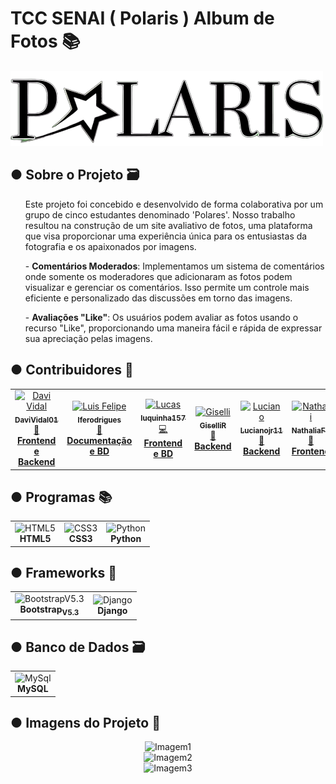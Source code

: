 <!DOCTYPE html>
<html>
    <head>
        <meta charset="UTF-8">
    </head>
    <body>
        <h1>TCC SENAI ( Polaris ) Album de Fotos 📚</h1>
        <img src="assets-README/LogoPolaris.png" alt="Logo do Polaris">
        <h2>● Sobre o Projeto 🗃️</h2>
          <list>
            <ul>
              Este projeto foi concebido e desenvolvido de forma colaborativa por um grupo de cinco estudantes denominado 'Polares'. Nosso trabalho resultou na construção de um site avaliativo de fotos, uma plataforma que visa proporcionar uma experiência única para os entusiastas da fotografia e os apaixonados por imagens.
            </ul>
            <ul>
              - <strong>Comentários Moderados</strong>: Implementamos um sistema de comentários onde somente os moderadores que adicionaram as fotos podem visualizar e gerenciar os comentários. Isso permite um controle mais eficiente e personalizado das discussões em torno das imagens.
            </ul>
            <ul>
              - <strong>Avaliações "Like"</strong>: Os usuários podem avaliar as fotos usando o recurso "Like", proporcionando uma maneira fácil e rápida de expressar sua apreciação pelas imagens.
            </ul>
          </list>
        <h2>● Contribuidores 👥</h2>
        <table align="center" style="justify-content:center;">
          <tr>
            <td align="center"><a href="https://github.com/DaviVidal01"><img src="https://avatars.githubusercontent.com/u/118399810?v=4" width="100px;" alt="Davi Vidal"/><br /><sub><b>DaviVidal01</b></sub></a><br/><a href="https://github.com/DaviVidal01/TCC_Senai/commits?author=DaviVidal01">🎩<span><strong>Frontend e Backend</strong></span></a></td>
            <td align="center"><a href="https://github.com/lferodrigues"><img src="https://avatars.githubusercontent.com/u/65414548?v=4" width="100px;" alt="Luis Felipe"/><br /><sub><b>lferodrigues</b></sub></a><br/><a href="https://github.com/DaviVidal01/TCC_Senai/commits?author=lferodrigues">🚀<span><strong>Documentação e BD</strong></span></a></td>
            <td align="center"><a href="https://github.com/luquinha157"><img src="https://avatars.githubusercontent.com/u/131728136?v=4" width="100px;" alt="Lucas"/><br /><sub><b>luquinha157</b></sub></a><br/><a href="https://github.com/DaviVidal01/TCC_Senai/commits?author=luquinha157">💻<span><strong>Frontend e BD</strong></span></a></td>
            <td align="center"><a href="https://github.com/GiselliR"><img src="https://avatars.githubusercontent.com/u/131727965?v=4" width="100px;" alt="Giselli"/><br /><sub><b>GiselliR</b></sub></a><br/><a href="https://github.com/DaviVidal01/TCC_Senai/commits?author=GiselliR">🎨<span><strong>Backend</strong></span></a></td>
            <td align="center"><a href="https://github.com/Lucianojr11"><img src="https://avatars.githubusercontent.com/u/131815938?v=4" width="100px;" alt="Luciano"/><br /><sub><b>Lucianojr11</b></sub></a><br/><a href="https://github.com/DaviVidal01/TCC_Senai/commits?author=GiselliR">🎨<span><strong>Backend</strong></span></a></td>
            <td align="center"><a href="https://github.com/NathaliaFT"><img src="https://avatars.githubusercontent.com/u/131728233?v=4" width="100px;" alt="Nathali"/><br /><sub><b>NathaliaFT</b></sub></a><br/><a href="https://github.com/DaviVidal01/TCC_Senai/commits?author=GiselliR">🎨<span><strong>Frontend</strong></span></a></td>
            <td align="center"><a href="https://github.com/Luisrenatou"><img src="https://avatars.githubusercontent.com/u/30247421?v=4" width="100px;" alt="Nathali"/><br /><sub><b>Luisrenatou</b></sub></a><br/><a href="https://github.com/DaviVidal01/TCC_Senai/commits?author=GiselliR">🎨<span><strong>Designer</strong></span></a></td>
          </tr>
        </table>
        <h2>● Programas 📚</h2>
        <table>
          <tr>
            <td align="center"><img src="https://cdn.jsdelivr.net/gh/devicons/devicon/icons/html5/html5-original-wordmark.svg" width="50px" alt="HTML5"/><br/><strong>HTML5</strong></td>
            <td align="center"><img src="https://cdn.jsdelivr.net/gh/devicons/devicon/icons/css3/css3-original-wordmark.svg" width="50px" alt="CSS3"/><br/><strong>CSS3</strong></td>
            <td align="center"><img src="https://cdn.jsdelivr.net/gh/devicons/devicon/icons/python/python-original.svg" width="50px" alt="Python"/><br/><strong>Python</strong></td>
          </tr>
        </table>
        <h2>● Frameworks 🤖</h2>
        <table>
          <tr>
            <td align="center"><img src="https://cdn.jsdelivr.net/gh/devicons/devicon/icons/bootstrap/bootstrap-original.svg" width="50px" alt="BootstrapV5.3"/><br/><strong>Bootstrap<sub>V5.3</sub></strong></td>
            <td align="center"><img src="https://cdn.jsdelivr.net/gh/devicons/devicon/icons/django/django-plain.svg" width="50px" alt="Django"/><br/><strong>Django</strong></td>
          </tr>
        </table>
        <h2>● Banco de Dados 🗃️</h2>
        <table>
          <tr>
            <td align="center"><img src="https://cdn.jsdelivr.net/gh/devicons/devicon/icons/mysql/mysql-original-wordmark.svg" width="100px" alt="MySql"/><br/><strong>MySQL</strong></td>
          </tr>
        </table>
        <h2>● Imagens do Projeto 📖</h2>
        <div style="justify-content:center;" align="center">
            <img src="" alt="Imagem1" width="500px">
            <br>
            <img src="" alt="Imagem2" width="500px">
<br>
            <img src="" alt="Imagem3" width="500px">
        </div>
    </body>
</html>
